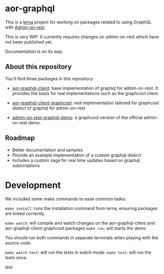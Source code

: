 aor-graphql
===========

This is a [lerna](https://lernajs.io/) project for working on packages related to using GraphQL with [Admin-on-rest](https://github.com/marmelab/admin-on-rest).

This is very WIP. It currently requires changes on admin-on-rest which have not been published yet.

Documentation is on its way.

## About this repository

You'll find three packages in this repository:

- [aor-graphql-client](packages/aor-graphql-client): base implementation of graphql for admin-on-rest. It provides the basis for real implementations such as the graphcool client.

- [aor-graphql-client-graphcool](packages/aor-graphql-client-graphcool): *real* implementation tailored for graphcool *dialect* of graphql for admin-on-rest

- [admin-on-rest-graphql-demo](packages/admin-on-rest-graphql-demo): a graphcool version of the official admin-on-rest demo.

## Roadmap

- Better documentation and samples
- Provide an example implementation of a custom graphql *dialect*
- Includes a custom saga for real time updates based on graphql subscriptions

# Development

We included some make commands to ease common tasks:

`make install`: runs the installation command from lerna, ensuring packages are linked correctly.

`make watch`: will compile and watch changes on the aor-graphql-client and aor-graphql-client-graphcool packages
`make run`: will starts the demo

You should run both commands in separate terminals when playing with the source code.

`make watch-test`: will run the tests in watch mode.
`make test`: will run the tests once.

test

